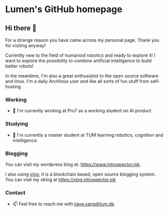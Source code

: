 # Lumen's GitHub homepage

## Hi there 👋

For a strange reason you have came across my personal page. Thank you for visiting anyway!


Currently new to the field of humaniod robotics and ready to explore it! I want to explore the possibility to combine artificial intelligence to build better robots! 

In the meantime, I'm also a great enthusiatist to the open source software and linux. I'm a daily Archlinux user and like all sorts of fun stuff from self-hosting.

### Working

- 🔭 I'm currently working at Pro7 as a working student on AI product

### Studying

- 🌱 I'm currently a master student at TUM learning robotics, cognition and intelligence. 

### Blogging

You can visit my wordpress blog at: https://www.introspector.ink.

I also using [xlog](https://xlog.app/), it is a blockchain based, open source blogging system. You can visit my xblog at https://xlog.introspector.ink


### Contact

- 📫 Feel free to reach me with jiaye.yang@tum.de.
<!--
**TangdizhiH/TangdizhiH** is a ✨ _special_ ✨ repository because its `README.md` (this file) appears on your GitHub profile.

Here are some ideas to get you started:

 I’m currently working on ...
 I’m currently learning ...
- 👯 I’m looking to collaborate on ...
- 🤔 I’m looking for help with ...
- 💬 Ask me about ...
- 📫 How to reach me: ...
- 😄 Pronouns: ...
- ⚡ Fun fact: ...
-->
